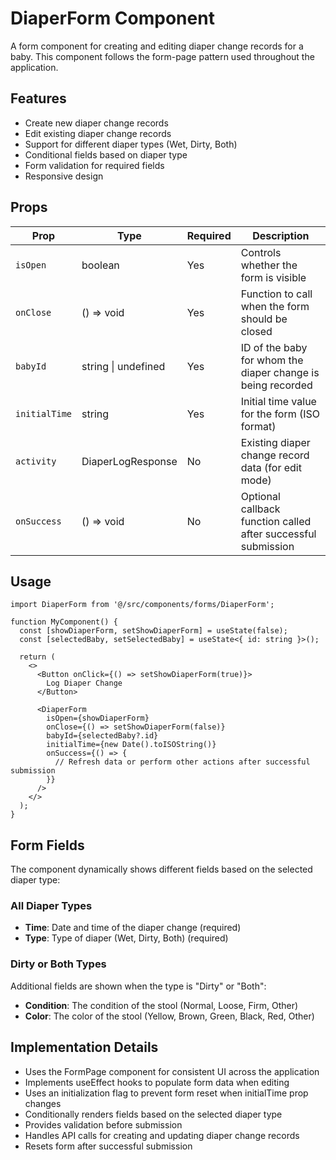 # DiaperForm Component

A form component for creating and editing diaper change records for a baby. This component follows the form-page pattern used throughout the application.

## Features

- Create new diaper change records
- Edit existing diaper change records
- Support for different diaper types (Wet, Dirty, Both)
- Conditional fields based on diaper type
- Form validation for required fields
- Responsive design

## Props

| Prop | Type | Required | Description |
|------|------|----------|-------------|
| `isOpen` | boolean | Yes | Controls whether the form is visible |
| `onClose` | () => void | Yes | Function to call when the form should be closed |
| `babyId` | string \| undefined | Yes | ID of the baby for whom the diaper change is being recorded |
| `initialTime` | string | Yes | Initial time value for the form (ISO format) |
| `activity` | DiaperLogResponse | No | Existing diaper change record data (for edit mode) |
| `onSuccess` | () => void | No | Optional callback function called after successful submission |

## Usage

```tsx
import DiaperForm from '@/src/components/forms/DiaperForm';

function MyComponent() {
  const [showDiaperForm, setShowDiaperForm] = useState(false);
  const [selectedBaby, setSelectedBaby] = useState<{ id: string }>();
  
  return (
    <>
      <Button onClick={() => setShowDiaperForm(true)}>
        Log Diaper Change
      </Button>
      
      <DiaperForm
        isOpen={showDiaperForm}
        onClose={() => setShowDiaperForm(false)}
        babyId={selectedBaby?.id}
        initialTime={new Date().toISOString()}
        onSuccess={() => {
          // Refresh data or perform other actions after successful submission
        }}
      />
    </>
  );
}
```

## Form Fields

The component dynamically shows different fields based on the selected diaper type:

### All Diaper Types
- **Time**: Date and time of the diaper change (required)
- **Type**: Type of diaper (Wet, Dirty, Both) (required)

### Dirty or Both Types
Additional fields are shown when the type is "Dirty" or "Both":
- **Condition**: The condition of the stool (Normal, Loose, Firm, Other)
- **Color**: The color of the stool (Yellow, Brown, Green, Black, Red, Other)

## Implementation Details

- Uses the FormPage component for consistent UI across the application
- Implements useEffect hooks to populate form data when editing
- Uses an initialization flag to prevent form reset when initialTime prop changes
- Conditionally renders fields based on the selected diaper type
- Provides validation before submission
- Handles API calls for creating and updating diaper change records
- Resets form after successful submission
